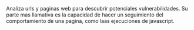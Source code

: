 Analiza urls y paginas web para descubrir potenciales vulnerabilidades. Su parte mas llamativa es la capacidad de hacer un seguimiento del comportamiento de una pagina, como laas ejecuciones de javascript.